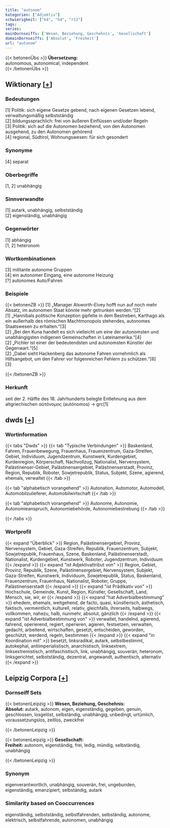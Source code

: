 ```yaml
---
title: "autonom"
kategorien: ["Adjektiv"]
schwierigkeit: ["k4", "h4", "r13"]
tags:
series:
mainDornseiffs: ['Wesen, Beziehung, Geschehnis', 'Gesellschaft']
domainDornseiffs: ['Absolut', 'Freiheit']
url: "autonom"
---
```


{{< betonenÜbs >}}
**Übersetzung:**  
autonomous, autonomical, independent  
{{< /betonenÜbs >}}

## Wiktionary [[+](https://de.wiktionary.org/wiki/autonom)]

### Bedeutungen
[1] Politik: sich eigene Gesetze gebend, nach eigenen Gesetzen lebend, verwaltungsmäßig selbstständig  
[2] bildungssprachlich: frei von äußeren Einflüssen und/oder Regeln  
[3] Politik: sich auf die Autonomen beziehend, von den Autonomen ausgehend, zu den Autonomen gehörend  
[4] regional, Südtirol, Wohnungswesen: für sich gesondert  

### Synonyme
[4] separat  

### Oberbegriffe
[1, 2] unabhängig  

### Sinnverwandte
[1] autark, unabhängig, selbstständig  
[2] eigenständig, unabhängig  

### Gegenwörter
[1] abhängig  
[1, 2] heteronom  

### Wortkombinationen
[3] militante autonome Gruppen  
[4] ein autonomer Eingang, eine autonome Heizung  
[?] autonomes Auto/Fahren  

### Beispiele
{{< betonenZB >}}
[1] „Manager Alsworth-Elvey hofft nun auf noch mehr Absatz, im autonomen Staat könnte mehr getrunken werden.“[2]  
[1] „Hannibals politische Konzeption gipfelte in dem Bestreben, Karthago als ein außerhalb des römischen Machtmonopols stehendes, autonomes Staatswesen zu erhalten.“[3]  
[2] „Bei den Kuna handelt es sich vielleicht um eine der autonomsten und unabhängigsten indigenen Gemeinschaften in Lateinamerika.“[4]  
[2] „Pichler ist einer der bedeutendsten und autonomsten Künstler der Gegenwart.“[5]  
[2] „Dabei sieht Hackenberg das autonome Fahren vornehmlich als Hilfsangebot, um den Fahrer vor folgenreichen Fehlern zu schützen.“[6]  
[3]  

{{< /betonenZB >}}
### Herkunft
seit der 2. Hälfte des 18. Jahrhunderts belegte Entlehnung aus dem altgriechischen αὐτόνομος (autónomos) → grc[1]  



## dwds [[+](https://www.dwds.de/wb/autonom)]

### Wortinformation
{{< tabs "Dwds" >}}
{{< tab "Typische Verbindungen" >}}
Baskenland, Fahren, Frauenbewegung, Frauenhaus, Frauenzentrum, Gaza-Streifen, Gebiet, Individuum, Jugendzentrum, Kunstwerk, Kurdengebiet, Kurdenregion, Körperschaft, Nachvollzug, Nationalist, Nervensystem, Palästinenser-Gebiet, Palästinensergebiet, Palästinenserstadt, Provinz, Region, Republik, Roboter, Sowjetrepublik, Status, Subjekt, Szene, agierend, ehemals, verwaltet
{{< /tab >}}

{{< tab "alphabetisch vorangehend" >}}
Autonation, Automotor, Automodell, Automobilzulieferer, Automobilwirtschaft
{{< /tab >}}

{{< tab "alphabetisch vorangehend" >}}
Autonome, Autonomie, Autonomieanspruch, Autonomiebehörde, Autonomiebestrebung
{{< /tab >}}

{{< /tabs >}}

### Wortprofil
{{< expand "Überblick" >}} Region, Palästinensergebiet, Provinz, Nervensystem, Gebiet, Gaza-Streifen, Republik, Frauenzentrum, Subjekt, Sowjetrepublik, Frauenhaus, Szene, Baskenland, Palästinenserstadt, Nationalist, Kurdengebiet, Kunstwerk, Roboter, Jugendzentrum, Individuum {{< /expand >}}
{{< expand "ist Adjektivattribut von" >}} Region, Gebiet, Provinz, Republik, Szene, Palästinensergebiet, Nervensystem, Subjekt, Gaza-Streifen, Kunstwerk, Individuum, Sowjetrepublik, Status, Baskenland, Frauenzentrum, Frauenhaus, Nationalist, Roboter, Gruppe, Palästinenserstadt {{< /expand >}}
{{< expand "ist Prädikativ von" >}} Hochschule, Gemeinde, Kunst, Region, Künstler, Gesellschaft, Land, Mensch, sie, wir, er {{< /expand >}}
{{< expand "hat Adverbialbestimmung" >}} ehedem, ehemals, weitgehend, de facto, quasi, künstlerisch, ästhetisch, faktisch, vermeintlich, kulturell, relativ, gleichfalls, ihrerseits, halbwegs, vollkommen, nahezu, halb, nunmehr, absolut, gänzlich {{< /expand >}}
{{< expand "ist Adverbialbestimmung von" >}} verwaltet, handelnd, agierend, fahrend, operierend, regiert, operieren, agieren, festsetzen, verwalten, gedacht, arbeitend, wirtschaften, gesetzt, entscheiden, geworden, geschützt, werdend, regeln, bestimmen {{< /expand >}}
{{< expand "in Koordination mit" >}} besetzt, linksradikal, autark, selbstbestimmt, autokephal, antiimperialistisch, anarchistisch, linksextrem, linksextremistisch, antifaschistisch, link, unabhängig, souverän, heteronom, linksgerichtet, selbstständig, dezentral, angewandt, authentisch, alternativ {{< /expand >}}

## Leipzig Corpora [[+](https://corpora.uni-leipzig.de/en/res?word=autonom&corpusId=deu_newscrawl-public_2018)]

### Dornseiff Sets
{{< betonenLeipzig >}}
**Wesen, Beziehung, Geschehnis:**  
**Absolut:** autark, autonom, eigen, eigenständig, gegeben, genuin, geschlossen, losgelöst, selbständig, unabhängig, unbedingt, urtümlich, voraussetzungslos, zeitlos, zweckfrei  

{{< /betonenLeipzig >}}


{{< betonenLeipzig >}}
**Gesellschaft:**  
**Freiheit:** autonom, eigenständig, frei, ledig, mündig, selbständig, unabhängig  

{{< /betonenLeipzig >}}

### Synonym
eigenverantwortlich, unabhängig, souverän, frei, ungebunden, eigenständig, emanzipiert, selbständig, autark


### Similarity based on Cooccurrences
eigenständig, selbstständig, selbstfahrenden, selbständig, autonome, elektrisch, selbstfahrende, autonomen, unabhängig

